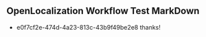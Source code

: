 ## OpenLocalization Workflow Test MarkDown
* e0f7cf2e-474d-4a23-813c-43b9f49be2e8 thanks!

<!--HONumber=Jul16_HO4-->


